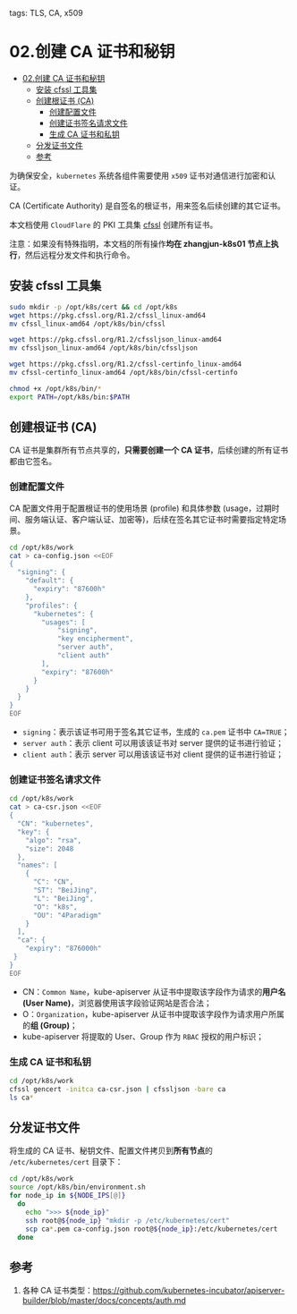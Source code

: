 tags: TLS, CA, x509

# 02.创建 CA 证书和秘钥

<!-- TOC -->

- [02.创建 CA 证书和秘钥](#02创建-ca-证书和秘钥)
    - [安装 cfssl 工具集](#安装-cfssl-工具集)
    - [创建根证书 (CA)](#创建根证书-ca)
        - [创建配置文件](#创建配置文件)
        - [创建证书签名请求文件](#创建证书签名请求文件)
        - [生成 CA 证书和私钥](#生成-ca-证书和私钥)
    - [分发证书文件](#分发证书文件)
    - [参考](#参考)

<!-- /TOC -->

为确保安全，`kubernetes` 系统各组件需要使用 `x509` 证书对通信进行加密和认证。

CA (Certificate Authority) 是自签名的根证书，用来签名后续创建的其它证书。

本文档使用 `CloudFlare` 的 PKI 工具集 [cfssl](https://github.com/cloudflare/cfssl) 创建所有证书。

注意：如果没有特殊指明，本文档的所有操作**均在 zhangjun-k8s01 节点上执行**，然后远程分发文件和执行命令。

## 安装 cfssl 工具集

``` bash
sudo mkdir -p /opt/k8s/cert && cd /opt/k8s
wget https://pkg.cfssl.org/R1.2/cfssl_linux-amd64
mv cfssl_linux-amd64 /opt/k8s/bin/cfssl

wget https://pkg.cfssl.org/R1.2/cfssljson_linux-amd64
mv cfssljson_linux-amd64 /opt/k8s/bin/cfssljson

wget https://pkg.cfssl.org/R1.2/cfssl-certinfo_linux-amd64
mv cfssl-certinfo_linux-amd64 /opt/k8s/bin/cfssl-certinfo

chmod +x /opt/k8s/bin/*
export PATH=/opt/k8s/bin:$PATH
```

## 创建根证书 (CA)

CA 证书是集群所有节点共享的，**只需要创建一个 CA 证书**，后续创建的所有证书都由它签名。

### 创建配置文件

CA 配置文件用于配置根证书的使用场景 (profile) 和具体参数 (usage，过期时间、服务端认证、客户端认证、加密等)，后续在签名其它证书时需要指定特定场景。

``` bash
cd /opt/k8s/work
cat > ca-config.json <<EOF
{
  "signing": {
    "default": {
      "expiry": "87600h"
    },
    "profiles": {
      "kubernetes": {
        "usages": [
            "signing",
            "key encipherment",
            "server auth",
            "client auth"
        ],
        "expiry": "87600h"
      }
    }
  }
}
EOF
```
+ `signing`：表示该证书可用于签名其它证书，生成的 `ca.pem` 证书中 `CA=TRUE`；
+ `server auth`：表示 client 可以用该该证书对 server 提供的证书进行验证；
+ `client auth`：表示 server 可以用该该证书对 client 提供的证书进行验证；

### 创建证书签名请求文件

``` bash
cd /opt/k8s/work
cat > ca-csr.json <<EOF
{
  "CN": "kubernetes",
  "key": {
    "algo": "rsa",
    "size": 2048
  },
  "names": [
    {
      "C": "CN",
      "ST": "BeiJing",
      "L": "BeiJing",
      "O": "k8s",
      "OU": "4Paradigm"
    }
  ],
  "ca": {
    "expiry": "876000h"
 }
}
EOF
```
+ CN：`Common Name`，kube-apiserver 从证书中提取该字段作为请求的**用户名 (User Name)**，浏览器使用该字段验证网站是否合法；
+ O：`Organization`，kube-apiserver 从证书中提取该字段作为请求用户所属的**组 (Group)**；
+ kube-apiserver 将提取的 User、Group 作为 `RBAC` 授权的用户标识；

### 生成 CA 证书和私钥

``` bash
cd /opt/k8s/work
cfssl gencert -initca ca-csr.json | cfssljson -bare ca
ls ca*
```

## 分发证书文件

将生成的 CA 证书、秘钥文件、配置文件拷贝到**所有节点**的 `/etc/kubernetes/cert` 目录下：

``` bash
cd /opt/k8s/work
source /opt/k8s/bin/environment.sh
for node_ip in ${NODE_IPS[@]}
  do
    echo ">>> ${node_ip}"
    ssh root@${node_ip} "mkdir -p /etc/kubernetes/cert"
    scp ca*.pem ca-config.json root@${node_ip}:/etc/kubernetes/cert
  done
```

## 参考

1. 各种 CA 证书类型：https://github.com/kubernetes-incubator/apiserver-builder/blob/master/docs/concepts/auth.md